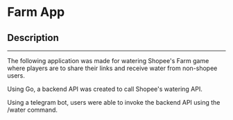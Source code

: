 # Farm App

## Description
----
The following application was made for watering Shopee's Farm game where players are to share their links and receive water from non-shopee users.

Using Go, a backend API was created to call Shopee's watering API.

Using a telegram bot, users were able to invoke the backend API using the /water command.
